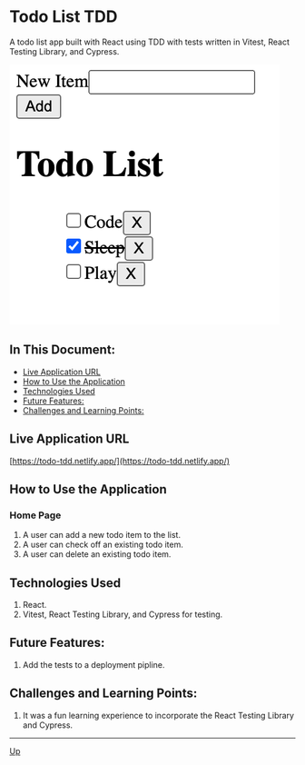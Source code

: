 # Todo List TDD
A todo list app built with React using TDD with tests written in Vitest, React Testing Library, and Cypress. 

![home-page](images/home-page.png "Home Page")

## In This Document:
- [Live Application URL](#live-application-url)
- [How to Use the Application](#how-to-use-the-application)
- [Technologies Used](#technologies-used)
- [Future Features:](#future-features)
- [Challenges and Learning Points:](#challenges-and-learning-points)

## Live Application URL
[https://todo-tdd.netlify.app/](https://todo-tdd.netlify.app/)

## How to Use the Application
### Home Page
1. A user can add a new todo item to the list.
2. A user can check off an existing todo item.
3. A user can delete an existing todo item.


## Technologies Used
1. React.
2. Vitest, React Testing Library, and Cypress for testing.
   

## Future Features:
1. Add the tests to a deployment pipline. 

## Challenges and Learning Points:
1. It was a fun learning experience to incorporate the React Testing Library and Cypress.
<hr>

[Up](README.md)
